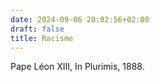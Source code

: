 ```yaml
---
date: 2024-09-06 20:02:56+02:00
draft: false
title: Racisme
---
```





Pape Léon XIII, In Plurimis, 1888.


